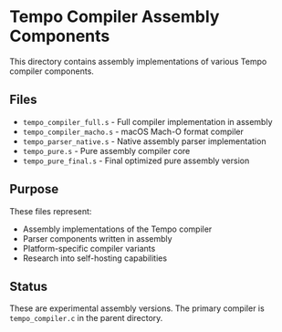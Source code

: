 # Tempo Compiler Assembly Components

This directory contains assembly implementations of various Tempo compiler components.

## Files

- `tempo_compiler_full.s` - Full compiler implementation in assembly
- `tempo_compiler_macho.s` - macOS Mach-O format compiler
- `tempo_parser_native.s` - Native assembly parser implementation
- `tempo_pure.s` - Pure assembly compiler core
- `tempo_pure_final.s` - Final optimized pure assembly version

## Purpose

These files represent:
- Assembly implementations of the Tempo compiler
- Parser components written in assembly
- Platform-specific compiler variants
- Research into self-hosting capabilities

## Status

These are experimental assembly versions. The primary compiler is `tempo_compiler.c` in the parent directory.